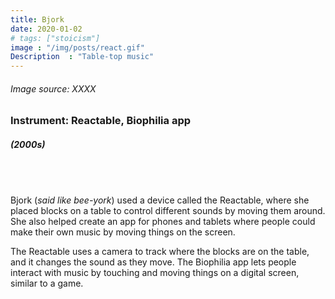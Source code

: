 ```yaml
---
title: Bjork
date: 2020-01-02
# tags: ["stoicism"]
image : "/img/posts/react.gif"
Description  : "Table-top music"
---
```


###### *Image source: XXXX*

### Instrument: **Reactable, Biophilia app**

##### (2000s)

## &nbsp;

Bjork (*said like bee-york*) used a device called the Reactable, where she placed blocks on a table to control different sounds by moving them around. She also helped create an app for phones and tablets where people could make their own music by moving things on the screen.

The Reactable uses a camera to track where the blocks are on the table, and it changes the sound as they move. The Biophilia app lets people interact with music by touching and moving things on a digital screen, similar to a game.